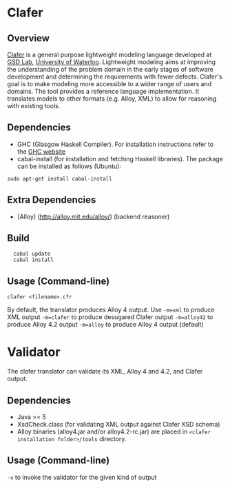 Clafer
======

Overview
--------
[Clafer](http://clafer.org) is a general purpose lightweight modeling language developed at [GSD Lab](http://gsd.uwaterloo.ca/), [University of Waterloo](http://uwaterloo.ca). Lightweight modeling aims at improving the understanding of the problem domain in the early stages of software development and determining the requirements with fewer defects. Clafer's goal is to make modeling more accessible to a wider range of users and domains. The tool provides a reference language implementation. It translates models to other formats (e.g. Alloy, XML) to allow for reasoning with existing tools.

Dependencies
------------
* GHC (Glasgow Haskell Compiler). For installation instructions refer to the [GHC website](http://www.haskell.org/ghc/distribution_packages)
* cabal-install (for installation and fetching Haskell libraries). The package can be installed as follows (Ubuntu):
```
sudo apt-get install cabal-install
```

Extra Dependencies
------------------
* [Alloy] (http://alloy.mit.edu/alloy/) (backend reasoner)

Build
-----
```
  cabal update
  cabal install
```

Usage (Command-line)
--------------------
```
clafer <filename>.cfr
```
   
By default, the translator produces Alloy 4 output. Use
`-m=xml` 	to produce XML output
`-m=clafer` 	to produce desugared Clafer output
`-m=alloy42` 	to produce Alloy 4.2 output
`-m=alloy` 	to produce Alloy 4 output (default)

Validator
=========

The clafer translator can validate its XML, Alloy 4 and 4.2, and Clafer output.

Dependencies
------------
* Java >= 5
* XsdCheck.class (for validating XML output against Clafer XSD schema)
* Alloy binaries (alloy4.jar and/or alloy4.2-rc.jar) are placed in `<clafer installation folder>/tools` directory.

Usage (Command-line)
--------------------
`-v` 		to invoke the validator for the given kind of output
